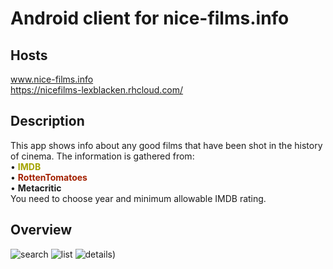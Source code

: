 # Android client for nice-films.info
## Hosts  
www.nice-films.info  
https://nicefilms-lexblacken.rhcloud.com/  
## Description  
This app shows info about any good films that have been shot in the history of cinema.
The information is gathered from:  
        • <b><font color="#A3A300">IMDB</font></b>  
        • <b><font color="#A32100">RottenTomatoes</font></b>  
        • <b>Metacritic</b>  
        You need to choose year and minimum allowable IMDB rating.  
## Overview
![search](https://cloud.githubusercontent.com/assets/13981035/10711429/9e9ec9a0-7a83-11e5-84c2-fd1a960af42d.jpg)
![list](https://cloud.githubusercontent.com/assets/13981035/10711430/9ea19f9a-7a83-11e5-943b-86c730856541.jpg)
![details](https://cloud.githubusercontent.com/assets/13981035/10711431/9f1366ca-7a83-11e5-9298-46b371932e89.jpg))
